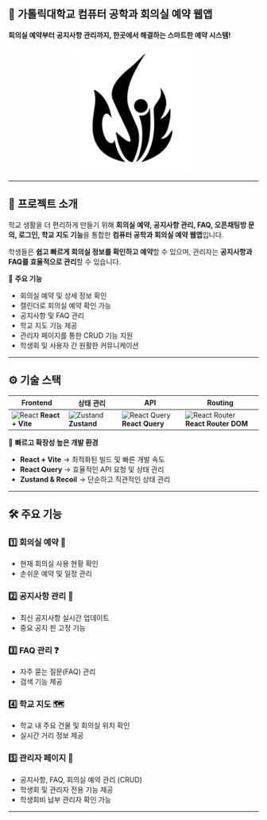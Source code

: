 

## 🏫 가톨릭대학교 컴퓨터 공학과 회의실 예약 웹앱  

**회의실 예약부터 공지사항 관리까지, 한곳에서 해결하는 스마트한 예약 시스템!**  

<p align="center">
  <a href="https://cise-dev-room.vercel.app/" target="_blank">
    <img src="/public/assets/logo.svg" alt="Project Preview" width="50%">
  </a>

</p>

---

## 📌 프로젝트 소개  
학교 생활을 더 편리하게 만들기 위해 **회의실 예약, 공지사항 관리, FAQ, 오픈채팅방 문의, 로그인, 학교 지도 기능**을 통합한 **컴퓨터 공학과 회의실 예약 웹앱**입니다.  

학생들은 **쉽고 빠르게 회의실 정보를 확인하고 예약**할 수 있으며, 관리자는 **공지사항과 FAQ를 효율적으로 관리**할 수 있습니다.  

🚀 **주요 기능**  
- 회의실 예약 및 상세 정보 확인
- 캘린더로 회의실 예약 확인 가능 
- 공지사항 및 FAQ 관리  
- 학교 지도 기능 제공  
- 관리자 페이지를 통한 CRUD 기능 지원  
- 학생회 및 사용자 간 원활한 커뮤니케이션  

---

## ⚙️ 기술 스택  

| Frontend | 상태 관리 | API | Routing |
|----------|----------|-----|---------|
| ![React](https://img.shields.io/badge/React-61DAFB?style=flat-square&logo=React&logoColor=white) **React + Vite** | ![Zustand](https://img.shields.io/badge/Zustand-%236080C4?style=flat-square&logo=Zustand&logoColor=white) **Zustand** | ![React Query](https://img.shields.io/badge/React%20Query-FF4154?style=flat-square&logo=React%20Query&logoColor=white) **React Query** | ![React Router](https://img.shields.io/badge/React%20Router-CA4245?style=flat-square&logo=React%20Router&logoColor=white) **React Router DOM** |

🚀 **빠르고 확장성 높은 개발 환경**  
- **React + Vite** → 최적화된 빌드 및 빠른 개발 속도  
- **React Query** → 효율적인 API 요청 및 상태 관리  
- **Zustand & Recoil** → 단순하고 직관적인 상태 관리  

---

## 🛠 주요 기능  

### 1️⃣ 회의실 예약 🏢  
- 현재 회의실 사용 현황 확인  
- 손쉬운 예약 및 일정 관리  

### 2️⃣ 공지사항 관리 📢  
- 최신 공지사항 실시간 업데이트  
- 중요 공지 핀 고정 기능  

### 3️⃣ FAQ 관리 ❓  
- 자주 묻는 질문(FAQ) 관리  
- 검색 기능 제공  

### 4️⃣ 학교 지도 🗺  
- 학교 내 주요 건물 및 회의실 위치 확인  
- 실시간 거리 정보 제공  

### 5️⃣ 관리자 페이지 🔧  
- 공지사항, FAQ, 회의실 예약 관리 (CRUD)  
- 학생회 및 관리자 전용 기능 제공  
- 학생회비 납부 관리자 확인 가능

---
